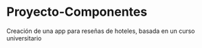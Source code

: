# Proyecto-Componentes
Creación de una app para reseñas de hoteles, basada en un curso universitario
